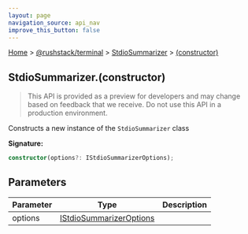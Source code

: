 ```yaml
---
layout: page
navigation_source: api_nav
improve_this_button: false
---
```



[Home](./index.md) &gt; [@rushstack/terminal](./terminal.md) &gt; [StdioSummarizer](./terminal.stdiosummarizer.md) &gt; [(constructor)](./terminal.stdiosummarizer._constructor_.md)

## StdioSummarizer.(constructor)

> This API is provided as a preview for developers and may change based on feedback that we receive. Do not use this API in a production environment.
>

Constructs a new instance of the `StdioSummarizer` class

<b>Signature:</b>

```typescript
constructor(options?: IStdioSummarizerOptions);
```

## Parameters

|  Parameter | Type | Description |
|  --- | --- | --- |
|  options | [IStdioSummarizerOptions](./terminal.istdiosummarizeroptions.md) |  |
